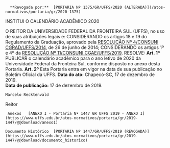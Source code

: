       **Revogada por:**  [PORTARIA Nº 1375/GR/UFFS/2020 (ALTERADA)](/atos-normativos/portaria/gr/2020-1375) 

   INSTITUI O CALENDÁRIO ACADÊMICO 2020  

 O REITOR DA UNIVERSIDADE FEDERAL DA FRONTEIRA SUL (UFFS), no uso de suas atribuições legais e: CONSIDERANDO os artigos 18 e 19 do Regulamento da Graduação, aprovado pela [RESOLUÇÃO Nº 4/CONSUNI CGRAD/UFFS/2014](https://www.uffs.edu.br/atos-normativos/resolucao/consunicgrad/2014-0004), de 26 de junho de 2014; CONSIDERANDO os artigos 1º e 4º da [RESOLUÇÃO Nº 11/CONSUNI CGAE/UFFS/2019](https://www.uffs.edu.br/atos-normativos/resolucao/consunicgae/2019-0011). RESOLVE:   **Art. 1º**  PUBLICAR o calendário acadêmico para o ano letivo de 2020 da Universidade Federal da Fronteira Sul, conforme disposto no anexo desta Portaria.   **Art. 2º**  Esta Portaria entra em vigor na data de sua publicação no Boletim Oficial da UFFS.        **Data do ato:** Chapecó-SC, 17 de dezembro de 2019.   
 **Data de publicação:**  17 de dezembro de 2019. 

    Marcelo Recktenvald   
 Reitor 

     Anexos   [ANEXO I - Portaria Nº 1447 GR UFFS 2019 - ANEXO I](https://www.uffs.edu.br/atos-normativos/portaria/gr/2019-1447/@@download/anexo1)  

    Documento Histórico  [PORTARIA Nº 1447/GR/UFFS/2019 (REVOGADA)](https://www.uffs.edu.br/atos-normativos/portaria/gr/2019-1447/@@download/documento_historico)     
      